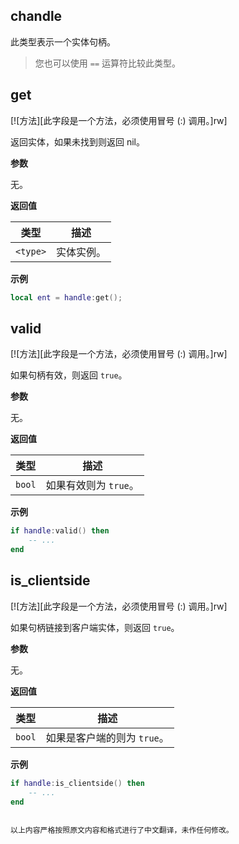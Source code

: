## chandle

此类型表示一个实体句柄。

> 您也可以使用 `==` 运算符比较此类型。

## get

[![方法][此字段是一个方法，必须使用冒号 (:) 调用。]rw]

返回实体，如果未找到则返回 nil。

**参数**

无。

**返回值**

| 类型 | 描述 |
| ---- | ----------- |
| `<type>` | 实体实例。 |

**示例**

```lua
local ent = handle:get();
```

## valid

[![方法][此字段是一个方法，必须使用冒号 (:) 调用。]rw]

如果句柄有效，则返回 `true`。

**参数**

无。

**返回值**

| 类型 | 描述 |
| ---- | ----------- |
| `bool` | 如果有效则为 `true`。 |

**示例**

```lua
if handle:valid() then
    -- ...
end
```

## is_clientside

[![方法][此字段是一个方法，必须使用冒号 (:) 调用。]rw]

如果句柄链接到客户端实体，则返回 `true`。

**参数**

无。

**返回值**

| 类型 | 描述 |
| ---- | ----------- |
| `bool` | 如果是客户端的则为 `true`。 |

**示例**

```lua
if handle:is_clientside() then
    -- ...
end
```
``` 

以上内容严格按照原文内容和格式进行了中文翻译，未作任何修改。